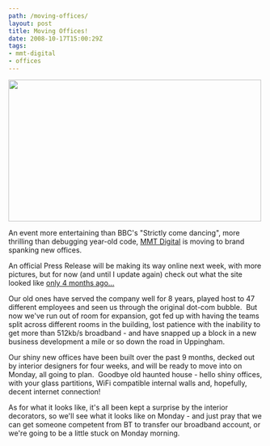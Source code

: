 ```yaml
---
path: /moving-offices/
layout: post
title: Moving Offices!
date: 2008-10-17T15:00:29Z
tags:
- mmt-digital
- offices
---
```


<a href="http://www.mmtdigital.co.uk/RVEc4d1cd790afe4ac4be58071a72c98148,,.aspx" target="_blank"><img class="alignnone size-full wp-image-322" title="movingoffices1" src="http://uploads.psyked.co.uk/2008/10/movingoffices1.jpg" alt="" width="500" height="280" /></a>

An event more entertaining than BBC's "Strictly come dancing", more thrilling than debugging year-old code, <a href="http://www.mmtdigital.co.uk" target="_blank">MMT Digital</a> is moving to brand spanking new offices.

An official Press Release will be making its way online next week, with more pictures, but for now (and until I update again) check out what the site looked like <a href="http://www.mmtdigital.co.uk/RVE629007bff1284be79f1b3c1b3d0ef9ea,,.aspx" target="_blank">only 4 months ago...</a>

<!--more-->
Our old ones have served the company well for 8 years, played host to 47 different employees and seen us through the original dot-com bubble.  But now we've run out of room for expansion, got fed up with having the teams split across different rooms in the building, lost patience with the inability to get more than 512kb/s broadband - and have snapped up a block in a new business development a mile or so down the road in Uppingham.

Our shiny new offices have been built over the past 9 months, decked out by interior designers for four weeks, and will be ready to move into on Monday, all going to plan.  Goodbye old haunted house - hello shiny offices, with your glass partitions, WiFi compatible internal walls and, hopefully, decent internet connection!

As for what it looks like, it's all been kept a surprise by the interior decorators, so we'll see what it looks like on Monday - and just pray that we can get someone competent from BT to transfer our broadband account, or we're going to be a little stuck on Monday morning.